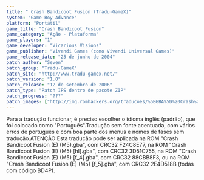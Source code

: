 ```yaml
---
title: " Crash Bandicoot Fusion (Tradu-GameX)"
system: "Game Boy Advance"
platform: "Portátil"
game_title: "Crash Bandicoot Fusion"
game_category: "Ação - Plataforma"
game_players: "1"
game_developer: "Vicarious Visions"
game_publisher: "Vivendi Games (como Vivendi Universal Games)"
game_release_date: "25 de junho de 2004"
patch_author: "Seven"
patch_group: "Tradu-GameX"
patch_site: "http://www.tradu-gamex.net/"
patch_version: "1.0"
patch_release: "12 de setembro de 2006"
patch_type: "Patch IPS dentro de pacote ZIP"
patch_progress: "???"
patch_images: ["http://img.romhackers.org/traducoes/%5BGBA%5D%20Crash%20Bandicoot%20Fusion%20-%20Tradu-GameX%20-%201.png","http://img.romhackers.org/traducoes/%5BGBA%5D%20Crash%20Bandicoot%20Fusion%20-%20Tradu-GameX%20-%202.png","http://img.romhackers.org/traducoes/%5BGBA%5D%20Crash%20Bandicoot%20Fusion%20-%20Tradu-GameX%20-%203.png"]
---
```

Para a tradução funcionar, é preciso escolher o idioma inglês (padrão), que foi colocado como "Português".Tradução sem fonte acentuada, com vários erros de português e com boa parte dos menus e nomes de fases sem tradução.ATENÇÃO:Esta tradução pode ser aplicada na ROM "Crash Bandicoot Fusion (E) (M5).gba", com CRC32 F24C8E77, na ROM "Crash Bandicoot Fusion (E) (M5) [hI].gba", com CRC32 3D51C755, na ROM "Crash Bandicoot Fusion (E) (M5) [f_4].gba", com CRC32 88CBB8F3, ou na ROM "Crash Bandicoot Fusion (E) (M5) [f_5].gba", com CRC32 2E4D518B (todas com código BD4P).